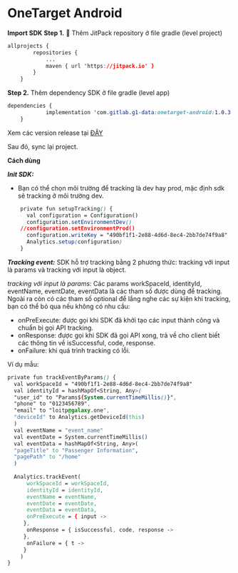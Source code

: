 
# OneTarget Android

**Import SDK**
**Step 1.**   Thêm JitPack repository ở file gradle (level project)
```css
allprojects {
		repositories {
			...
			maven { url 'https://jitpack.io' }
		}
	}
```
**Step 2.**  Thêm dependency SDK ở file gradle (level app)
```css
dependencies {
	        implementation 'com.gitlab.g1-data:onetarget-android:1.0.3'
	}
```

Xem các version release tại [ĐÂY](https://jitpack.io/private#com.gitlab.g1-data/onetarget-android)

Sau đó,  sync lại project.


**Cách dùng**

***Init SDK:***
+ Bạn có thể chọn môi trường để tracking là dev hay prod, mặc định sdk sẽ tracking ở môi trường dev.
```css
    private fun setupTracking() {  
      val configuration = Configuration()  
      configuration.setEnvironmentDev()  
    //configuration.setEnvironmentProd()  
      configuration.writeKey = "490bf1f1-2e88-4d6d-8ec4-2bb7de74f9a8"  
      Analytics.setup(configuration)  
    }
```

***Tracking event:***
SDK hỗ trợ tracking bằng 2 phương thức: tracking với input là params và tracking với input là object.

*tracking với input là params:*
Các params workSpaceId, identityId, eventName, eventDate, eventData là các tham số được dùng để tracking. Ngoài ra còn có các tham số optional để lắng nghe các sự kiện khi tracking, bạn có thể bỏ qua nếu không có nhu cầu:
+ onPreExecute: được gọi khi SDK đã  khởi tạo các input thành công và chuẩn bị gọi API tracking.
+ onResponse: được gọi khi SDK đã gọi API xong, trả về cho client biết các thông tin về isSuccessful, code, response.
+ onFailure: khi quá trình tracking có lỗi.

Ví dụ mẫu:
```css
private fun trackEventByParams() {  
  val workSpaceId = "490bf1f1-2e88-4d6d-8ec4-2bb7de74f9a8"  
  val identityId = hashMapOf<String, Any>(  
  "user_id" to "Params${System.currentTimeMillis()}",  
  "phone" to "0123456789",  
  "email" to "loitp@galaxy.one",  
  "deviceId" to Analytics.getDeviceId(this)  
  )  
  val eventName = "event_name"  
  val eventDate = System.currentTimeMillis()  
  val eventData = hashMapOf<String, Any>(  
  "pageTitle" to "Passenger Information",  
  "pagePath" to "/home"  
  )  
  
  Analytics.trackEvent(  
	  workSpaceId = workSpaceId,  
	  identityId = identityId,  
	  eventName = eventName,  
	  eventDate = eventDate,  
	  eventData = eventData,  
	  onPreExecute = { input ->  
	 },  
	  onResponse = { isSuccessful, code, response ->  
	 },  
	  onFailure = { t ->  
	 }  
	)  
}
```